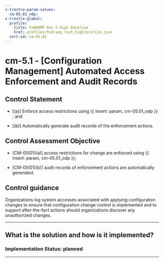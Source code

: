 ```yaml
---
x-trestle-param-values:
  cm-05.01_odp:
x-trestle-global:
  profile:
    title: FedRAMP Rev 5 High Baseline
    href: profiles/fedramp_rev5_high/profile.json
  sort-id: cm-05.01
---
```


# cm-5.1 - \[Configuration Management\] Automated Access Enforcement and Audit Records

## Control Statement

- \[(a)\] Enforce access restrictions using {{ insert: param, cm-05.01_odp }} ; and

- \[(b)\] Automatically generate audit records of the enforcement actions.

## Control Assessment Objective

- \[CM-05(01)(a)\] access restrictions for change are enforced using {{ insert: param, cm-05.01_odp }};

- \[CM-05(01)(b)\] audit records of enforcement actions are automatically generated.

## Control guidance

Organizations log system accesses associated with applying configuration changes to ensure that configuration change control is implemented and to support after-the-fact actions should organizations discover any unauthorized changes.

______________________________________________________________________

## What is the solution and how is it implemented?

<!-- For implementation status enter one of: implemented, partial, planned, alternative, not-applicable -->

<!-- Note that the list of rules under ### Rules: is read-only and changes will not be captured after assembly to JSON -->

<!-- Add control implementation description here for control: cm-5.1 -->

### Implementation Status: planned

______________________________________________________________________
